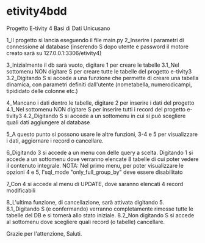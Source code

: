 # etivity4bdd
Progetto E-tivity 4 Basi di Dati Unicusano

1_Il progetto si lancia eseguendo il file main.py
2_Inserire i parametri di connessione al database (inserendo S dopo utente e password il motore creato sarà su 127.0.0.1:3306/etivity4)

3_Inizialmente il db sarà vuoto, digitare 1 per creare le tabelle
  3.1_Nel sottomenu NON digitare S per creare tutte le tabelle del progetto e-tivity3
  3.2_Digitando S si accede a una funzione che permette di creare una tabella dinamica, con parametri definiti dall'utente (nometabella, numerodicampi, tipididato delle colonne etc.)

4_Mancano i dati dentro le tabelle, digitare 2 per inserire i dati del progetto
  4.1_Nel sottomenu NON digitare S per inserire tutti i record del progetto e-tivity3
  4.2_Digitando S si accede a un sottomenu in cui si può scegliere quali dati aggiungere al database
  
5_A questo punto si possono usare le altre funzioni, 3-4 e 5 per visualizzare i dati, aggiornare i record o cancellare.

6_Digitando 3 si accede a un menu con delle query a scelta. Digitando 1 si accede a un sottomenu dove verranno elencate 8 tabelle di cui poter vedere il contenuto integrale.
NOTA: Nel primo menu, per poter visualizzare le opzioni 4 e 5, l'sql_mode "only_full_group_by" deve essere disabilitato

7_Con 4 si accede al menu di UPDATE, dove saranno elencati 4 record modificabili

8_L'ultima funzione, di cancellazione, sarà attivata digitando 5. 
  8.1_Digitando S (e confermando) verranno completamente rimosse tutte le tabelle del DB e si tornerà allo stato iniziale.
  8.2_Non digitando S si accede al sottomenu dove scegliere quali record (o tabelle) cancellare.

Grazie per l'attenzione,
Saluti.
  
